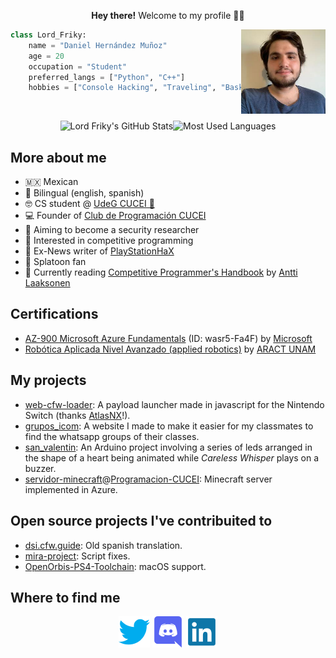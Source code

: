 <p align="center"><b>Hey there!</b> Welcome to my profile 👋🏻</p>
<img align="right" width=135 src="./res/me.jpeg">

```python
class Lord_Friky:
    name = "Daniel Hernández Muñoz"
    age = 20
    occupation = "Student"
    preferred_langs = ["Python", "C++"]
    hobbies = ["Console Hacking", "Traveling", "Basketball"]
```
<br>

<p align="center"><img alt="Lord Friky's GitHub Stats" height=130 src="https://github-readme-stats.vercel.app/api?username=lordfriky&show_icons=true&theme=nord"><img alt="Most Used Languages" height=130 src="https://github-readme-stats.vercel.app/api/top-langs/?username=lordfriky&layout=compact&theme=nord"></p>

## More about me
- 🇲🇽 Mexican
- 💬 Bilingual (english, spanish)
- 🤓 CS student @ [UdeG CUCEI 🦁](http://www.cucei.udg.mx)
- 💻 Founder of [Club de Programación CUCEI](https://programacion-cucei.club)
- 🐛 Aiming to become a security researcher
- 🎈 Interested in competitive programming
- 📝 Ex-News writer of [PlayStationHaX](https://playstationhax.xyz/)
- 🦑 Splatoon fan
- 📖 Currently reading [Competitive Programmer's Handbook](https://github.com/pllk/cphb) by [Antti Laaksonen](https://github.com/pllk)

## Certifications
- [AZ-900 Microsoft Azure Fundamentals](https://portal.certiport.com/Portal/Pages/CredentialVerification.aspx) (ID: wasr5-Fa4F) by [Microsoft](https://docs.microsoft.com/en-us/learn/certifications/exams/az-900)
- [Robótica Aplicada Nivel Avanzado (applied robotics)](http://lordfriky.github.io/repo/certs/robotica_aract.pdf) by [ARACT UNAM](https://roboticamexicana.org)

## My projects
- [web-cfw-loader](https://github.com/lordfriky/web-cfw-loader): A payload launcher made in javascript for the Nintendo Switch (thanks [AtlasNX](https://github.com/AtlasNX)!).
- [grupos_icom](https://github.com/lordfriky/grupos_icom): A website I made to make it easier for my classmates to find the whatsapp groups of their classes.
- [san_valentin](https://github.com/lordfriky/san_valentin): An Arduino project involving a series of leds arranged in the shape of a heart being animated while *Careless Whisper* plays on a buzzer.
- [servidor-minecraft](https://github.com/Programacion-CUCEI/servidor-minecraft)@[Programacion-CUCEI](https://github.com/Programacion-CUCEI): Minecraft server implemented in Azure.

## Open source projects I've contribuited to
- [dsi.cfw.guide](https://github.com/cfw-guide/dsi.cfw.guide): Old spanish translation.
- [mira-project](https://github.com/OpenOrbis/mira-project): Script fixes.
- [OpenOrbis-PS4-Toolchain](https://github.com/OpenOrbis/OpenOrbis-PS4-Toolchain): macOS support.

## Where to find me

<p align="center">
<a href="https://twitter.com/lord_friky"><img width=50 src="./res/icons/twitter.png"></a>
<a href="https://discord.com/users/345757056277413889"><img width=50 src="./res/icons/discord.png"></a>
<a href="https://www.linkedin.com/in/daniel-hdezm/"><img width=50 src="./res/icons/linkedin.png"></a>
</p>
